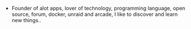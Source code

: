 - Founder of alot apps, lover of technology, programming language, open source, forum, docker, unraid and arcade, I like to discover and learn new things..
  <br>












































































































































































































































































































































































































































































































































































































































































































































































































































































































































































































































































































































































































































































































































































































































































































































































































































































































































































































































































































































































































































































































































































































































































































































































































































































































































































































































































































































































































































































































































































































































































































































































































































































































































































































































































































































































































































































































































































































































































































































































































































































































































































































































































































































































































































































































































































































































































































































































































































































































































































































































































































































































































































































































































































































































































































































































































































































































































































































































































































































































































































































































































































































































































































































































































































































































































































































































































































































































































































































































































































































































































































































































































































































































































































































































































































































































































































































































































































































































































































































































































































